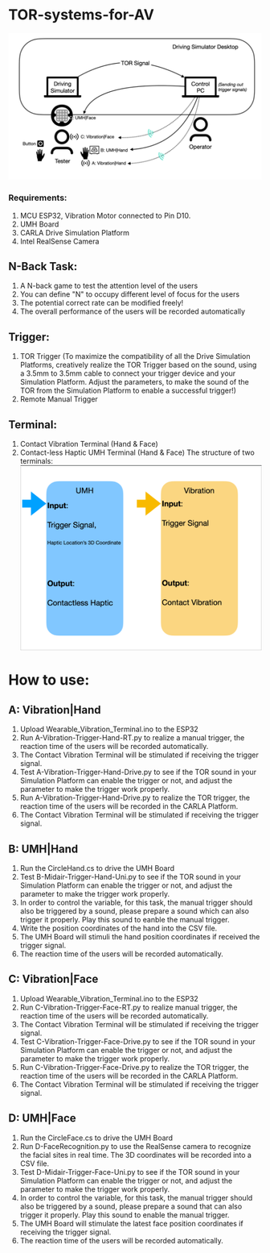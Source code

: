 # TOR-systems-for-AV
![Model](https://github.com/LinzhenZHU/TOR-systems-for-AV/blob/main/graph.jpg)
### Requirements:
1. MCU ESP32, Vibration Motor connected to Pin D10.
2. UMH Board
3. CARLA Drive Simulation Platform
4. Intel RealSense Camera

## N-Back Task:
1. A N-back game to test the attention level of the users
2. You can define "N" to occupy different level of focus for the users
3. The potential correct rate can be modified freely!
4. The overall performance of the users will be recorded automatically

## Trigger:
1. TOR Trigger (To maximize the compatibility of all the Drive Simulation Platforms, creatively realize the TOR Trigger based on the sound, using a 3.5mm to 3.5mm cable to connect your trigger device and your Simulation Platform. Adjust the parameters, to make the sound of the TOR from the Simulation Platform to enable a successful trigger!)
2. Remote Manual Trigger

## Terminal:
1. Contact Vibration Terminal (Hand & Face)
2. Contact-less Haptic UMH Terminal (Hand & Face)
The structure of two terminals: ![Model](https://github.com/LinzhenZHU/TOR-systems-for-AV/blob/main/terminal.jpg)

# How to use:
## A: Vibration|Hand
1.	Upload Wearable_Vibration_Terminal.ino to the ESP32
2.	Run A-Vibration-Trigger-Hand-RT.py to realize a manual trigger, the reaction time of the users will be recorded automatically.
3.	The Contact Vibration Terminal will be stimulated if receiving the trigger signal.
4.	Test A-Vibration-Trigger-Hand-Drive.py to see if the TOR sound in your Simulation Platform can enable the trigger or not, and adjust the parameter to make the trigger work properly.
5.	Run A-Vibration-Trigger-Hand-Drive.py to realize the TOR trigger, the reaction time of the users will be recorded in the CARLA Platform.
6.	The Contact Vibration Terminal will be stimulated if receiving the trigger signal.

## B: UMH|Hand
1. Run the CircleHand.cs to drive the UMH Board
2. Test B-Midair-Trigger-Hand-Uni.py to see if the TOR sound in your Simulation Platform can enable the trigger or not, and adjust the parameter to make the trigger work properly.
3. In order to control the variable, for this task, the manual trigger should also be triggered by a sound, please prepare a sound which can also trigger it properly. Play this sound to eanble the manual trigger.
4. Write the position coordinates of the hand into the CSV file.
5. The UMH Board will stimuli the hand position coordinates if received the trigger signal.
6. The reaction time of the users will be recorded automatically.

## C: Vibration|Face
1.	Upload Wearable_Vibration_Terminal.ino to the ESP32
2.	Run C-Vibration-Trigger-Face-RT.py to realize manual trigger, the reaction time of the users will be recorded automatically.
3.	The Contact Vibration Terminal will be stimulated if receiving the trigger signal.
4.	Test C-Vibration-Trigger-Face-Drive.py to see if the TOR sound in your Simulation Platform can enable the trigger or not, and adjust the parameter to make the trigger work properly.
5.	Run C-Vibration-Trigger-Face-Drive.py to realize the TOR trigger, the reaction time of the users will be recorded in the CARLA Platform.
6.	The Contact Vibration Terminal will be stimulated if receiving the trigger signal.

## D: UMH|Face
1.	Run the CircleFace.cs to drive the UMH Board
2.	Run D-FaceRecognition.py to use the RealSense camera to recognize the facial sites in real time. The 3D coordinates will be recorded into a CSV file.
3.	Test D-Midair-Trigger-Face-Uni.py to see if the TOR sound in your Simulation Platform can enable the trigger or not, and adjust the parameter to make the trigger work properly.
4.	In order to control the variable, for this task, the manual trigger should also be triggered by a sound, please prepare a sound that can also trigger it properly. Play this sound to enable the manual trigger.
5.	The UMH Board will stimulate the latest face position coordinates if receiving the trigger signal.
6.	The reaction time of the users will be recorded automatically.
